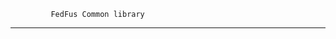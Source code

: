                             
                                              
             FedFus Common library
 ______________________________________________
 
